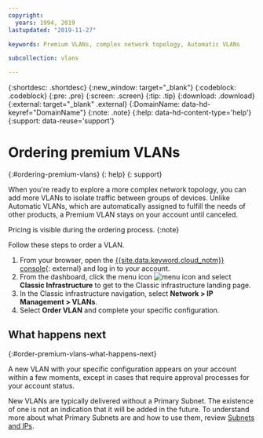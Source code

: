 ```yaml
---
copyright:
  years: 1994, 2019
lastupdated: "2019-11-27"

keywords: Premium VLANs, complex network topology, Automatic VLANs

subcollection: vlans

---
```



{:shortdesc: .shortdesc}
{:new_window: target="_blank"}
{:codeblock: .codeblock}
{:pre: .pre}
{:screen: .screen}
{:tip: .tip}
{:download: .download}
{:external: target="_blank" .external}
{:DomainName: data-hd-keyref="DomainName"}
{:note: .note}
{:help: data-hd-content-type='help'}
{:support: data-reuse='support'}

# Ordering premium VLANs
{:#ordering-premium-vlans}
{: help}
{: support}

When you're ready to explore a more complex network topology, you can add more VLANs to isolate traffic between groups of devices. Unlike Automatic VLANs, which are automatically assigned to fulfill the needs of other products, a Premium VLAN stays on your account until canceled.

Pricing is visible during the ordering process.
{:note}

Follow these steps to order a VLAN.

  1. From your browser, open the [{{site.data.keyword.cloud_notm}} console](https://{DomainName}/){: external} and log in to your account.
  1. From the dashboard, click the menu icon ![menu icon](../../icons/icon_hamburger.svg) and select **Classic Infrastructure** to get to the Classic infrastructure landing page.
  1. In the Classic infrastructure navigation, select **Network > IP Management > VLANs**.
  1. Select **Order VLAN** and complete your specific configuration.

## What happens next
{:#order-premium-vlans-what-happens-next}

A new VLAN with your specific configuration appears on your account within a few moments, except in cases that require approval processes for your account status.

New VLANs are typically delivered without a Primary Subnet. The existence of one is not an indication that it will be added in the future. To understand more about what Primary Subnets are and how to use them, review [Subnets and IPs](/docs/subnets?topic=subnets-getting-started).
